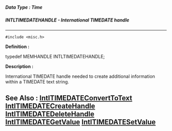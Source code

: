 ##### Data Type : Time
##### INTLTIMEDATEHANDLE - International TIMEDATE handle 
---
```
#include <misc.h>
```

**Definition :**

typedef MEMHANDLE INTLTIMEDATEHANDLE;

**Description :**

International TIMEDATE handle needed to create additional information within a TIMEDATE text string.


**See Also :**
[IntlTIMEDATEConvertToText](/domino-c-api-docs/reference/Func/IntlTIMEDATEConvertToText)
[IntlTIMEDATECreateHandle](/domino-c-api-docs/reference/Func/IntlTIMEDATECreateHandle)
[IntlTIMEDATEDeleteHandle](/domino-c-api-docs/reference/Func/IntlTIMEDATEDeleteHandle)
[IntlTIMEDATEGetValue](/domino-c-api-docs/reference/Func/IntlTIMEDATEGetValue)
[IntlTIMEDATESetValue](/domino-c-api-docs/reference/Func/IntlTIMEDATESetValue)
---
